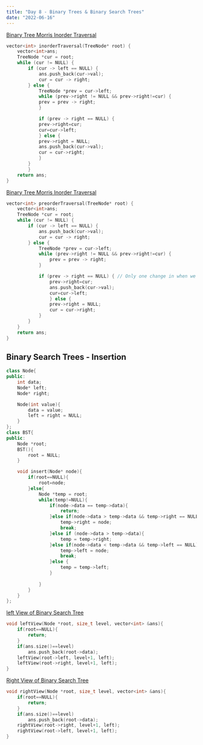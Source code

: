```yaml
---
title: "Day 8 - Binary Trees & Binary Search Trees"
date: "2022-06-16"
---
```


[Binary Tree Morris Inorder Traversal](https://leetcode.com/problems/binary-tree-inorder-traversal/)

```cpp
vector<int> inorderTraversal(TreeNode* root) {
    vector<int>ans;
    TreeNode *cur = root;
    while (cur != NULL) {
        if (cur -> left == NULL) {
            ans.push_back(cur->val);
            cur = cur -> right;
        } else {
            TreeNode *prev = cur->left;
            while (prev->right != NULL && prev->right!=cur) {
            prev = prev -> right;
            }

            if (prev -> right == NULL) {
            prev->right=cur;
            cur=cur->left;
            } else {
            prev->right = NULL;
            ans.push_back(cur->val);
            cur = cur->right;
            }
        }
        }
    return ans;
}
```

[Binary Tree Morris Inorder Traversal](https://leetcode.com/problems/binary-tree-preorder-traversal/)

```cpp
vector<int> preorderTraversal(TreeNode* root) {
    vector<int>ans;
    TreeNode *cur = root;
    while (cur != NULL) {
        if (cur -> left == NULL) {
            ans.push_back(cur->val);
            cur = cur -> right;
        } else {
            TreeNode *prev = cur->left;
            while (prev->right != NULL && prev->right!=cur) {
	            prev = prev -> right;
            }

            if (prev -> right == NULL) { // Only one change in when we add an element to the answer array
	            prev->right=cur;
	            ans.push_back(cur->val); 
	            cur=cur->left;
	            } else {
	            prev->right = NULL;
	            cur = cur->right;
            }
        }
    }
    return ans;
}
```

## Binary Search Trees - Insertion

```cpp
class Node{
public:
    int data;
    Node* left;
    Node* right;

    Node(int value){
        data = value;
        left = right = NULL;
    }
};
class BST{
public:
    Node *root;
    BST(){
        root = NULL;
    }

    void insert(Node* node){
        if(root==NULL){
            root=node;
        }else{
            Node *temp = root;
            while(temp!=NULL){
                if(node->data == temp->data){
                    return;
                }else if(node->data > temp->data && temp->right == NULL){
                    temp->right = node;
                    break;
                }else if (node->data > temp->data){
                    temp = temp->right;
                }else if(node->data < temp->data && temp->left == NULL){
                    temp->left = node;
                    break;
                }else {
                    temp = temp->left;
                }
                
            }
        }
    }
};
```

[left View of Binary Search Tree](https://www.hackerrank.com/contests/smart-interviews/challenges/si-left-view-of-tree)
```cpp
void leftView(Node *root, size_t level, vector<int> &ans){
    if(root==NULL){
        return;
    }
    if(ans.size()==level)
        ans.push_back(root->data);
    leftView(root->left, level+1, left);
    leftView(root->right, level+1, left);
}
```

[Right View of Binary Search Tree](https://leetcode.com/problems/binary-tree-right-side-view/)

```cpp
void rightView(Node *root, size_t level, vector<int> &ans){
    if(root==NULL){
        return;
    }
    if(ans.size()==level)
        ans.push_back(root->data);
    rightView(root->right, level+1, left);
    rightView(root->left, level+1, left);
}
```
